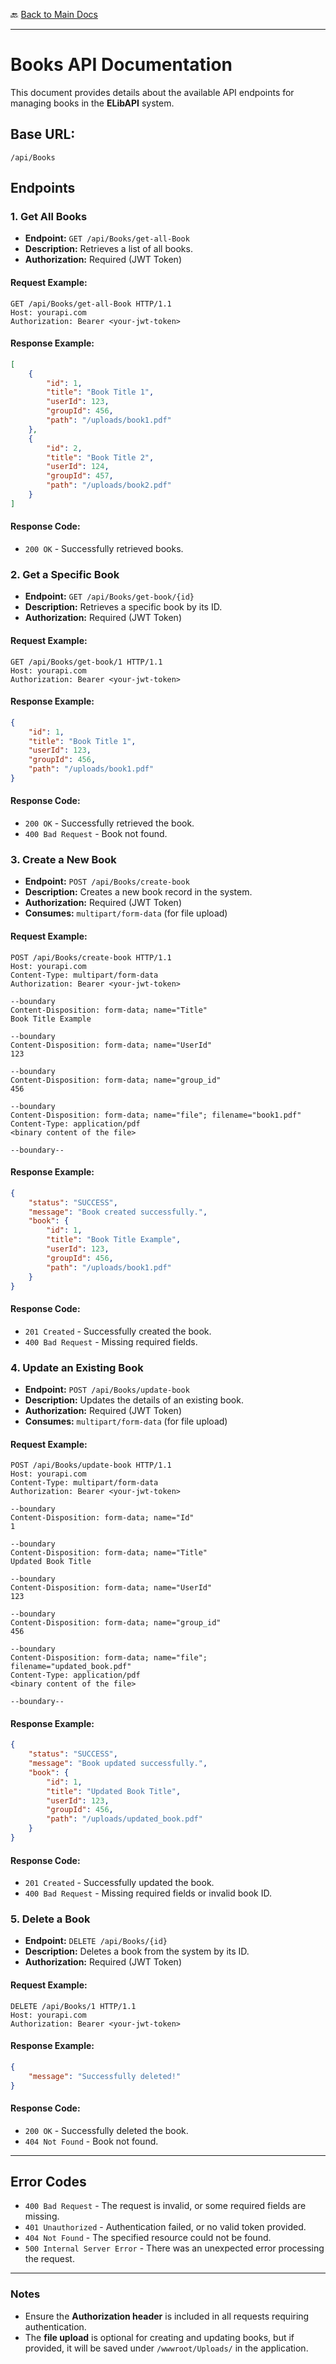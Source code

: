 ﻿🔙 [Back to Main Docs](/README.md)  

--- 
# **Books API Documentation**

This document provides details about the available API endpoints for managing books in the **ELibAPI** system.

## **Base URL:**
```
/api/Books
```

## **Endpoints**

### 1. **Get All Books**
- **Endpoint:** `GET /api/Books/get-all-Book`
- **Description:** Retrieves a list of all books.
- **Authorization:** Required (JWT Token)
  
#### **Request Example:**
```http
GET /api/Books/get-all-Book HTTP/1.1
Host: yourapi.com
Authorization: Bearer <your-jwt-token>
```

#### **Response Example:**
```json
[
    {
        "id": 1,
        "title": "Book Title 1",
        "userId": 123,
        "groupId": 456,
        "path": "/uploads/book1.pdf"
    },
    {
        "id": 2,
        "title": "Book Title 2",
        "userId": 124,
        "groupId": 457,
        "path": "/uploads/book2.pdf"
    }
]
```

#### **Response Code:**
- `200 OK` - Successfully retrieved books.

### 2. **Get a Specific Book**
- **Endpoint:** `GET /api/Books/get-book/{id}`
- **Description:** Retrieves a specific book by its ID.
- **Authorization:** Required (JWT Token)

#### **Request Example:**
```http
GET /api/Books/get-book/1 HTTP/1.1
Host: yourapi.com
Authorization: Bearer <your-jwt-token>
```

#### **Response Example:**
```json
{
    "id": 1,
    "title": "Book Title 1",
    "userId": 123,
    "groupId": 456,
    "path": "/uploads/book1.pdf"
}
```

#### **Response Code:**
- `200 OK` - Successfully retrieved the book.
- `400 Bad Request` - Book not found.

### 3. **Create a New Book**
- **Endpoint:** `POST /api/Books/create-book`
- **Description:** Creates a new book record in the system.
- **Authorization:** Required (JWT Token)
- **Consumes:** `multipart/form-data` (for file upload)

#### **Request Example:**
```http
POST /api/Books/create-book HTTP/1.1
Host: yourapi.com
Content-Type: multipart/form-data
Authorization: Bearer <your-jwt-token>

--boundary
Content-Disposition: form-data; name="Title"
Book Title Example

--boundary
Content-Disposition: form-data; name="UserId"
123

--boundary
Content-Disposition: form-data; name="group_id"
456

--boundary
Content-Disposition: form-data; name="file"; filename="book1.pdf"
Content-Type: application/pdf
<binary content of the file>

--boundary--
```

#### **Response Example:**
```json
{
    "status": "SUCCESS",
    "message": "Book created successfully.",
    "book": {
        "id": 1,
        "title": "Book Title Example",
        "userId": 123,
        "groupId": 456,
        "path": "/uploads/book1.pdf"
    }
}
```

#### **Response Code:**
- `201 Created` - Successfully created the book.
- `400 Bad Request` - Missing required fields.

### 4. **Update an Existing Book**
- **Endpoint:** `POST /api/Books/update-book`
- **Description:** Updates the details of an existing book.
- **Authorization:** Required (JWT Token)
- **Consumes:** `multipart/form-data` (for file upload)

#### **Request Example:**
```http
POST /api/Books/update-book HTTP/1.1
Host: yourapi.com
Content-Type: multipart/form-data
Authorization: Bearer <your-jwt-token>

--boundary
Content-Disposition: form-data; name="Id"
1

--boundary
Content-Disposition: form-data; name="Title"
Updated Book Title

--boundary
Content-Disposition: form-data; name="UserId"
123

--boundary
Content-Disposition: form-data; name="group_id"
456

--boundary
Content-Disposition: form-data; name="file"; filename="updated_book.pdf"
Content-Type: application/pdf
<binary content of the file>

--boundary--
```

#### **Response Example:**
```json
{
    "status": "SUCCESS",
    "message": "Book updated successfully.",
    "book": {
        "id": 1,
        "title": "Updated Book Title",
        "userId": 123,
        "groupId": 456,
        "path": "/uploads/updated_book.pdf"
    }
}
```

#### **Response Code:**
- `201 Created` - Successfully updated the book.
- `400 Bad Request` - Missing required fields or invalid book ID.

### 5. **Delete a Book**
- **Endpoint:** `DELETE /api/Books/{id}`
- **Description:** Deletes a book from the system by its ID.
- **Authorization:** Required (JWT Token)

#### **Request Example:**
```http
DELETE /api/Books/1 HTTP/1.1
Host: yourapi.com
Authorization: Bearer <your-jwt-token>
```

#### **Response Example:**
```json
{
    "message": "Successfully deleted!"
}
```

#### **Response Code:**
- `200 OK` - Successfully deleted the book.
- `404 Not Found` - Book not found.

---

## **Error Codes**
- `400 Bad Request` - The request is invalid, or some required fields are missing.
- `401 Unauthorized` - Authentication failed, or no valid token provided.
- `404 Not Found` - The specified resource could not be found.
- `500 Internal Server Error` - There was an unexpected error processing the request.

---

### **Notes**
- Ensure the **Authorization header** is included in all requests requiring authentication.  
- The **file upload** is optional for creating and updating books, but if provided, it will be saved under `/wwwroot/Uploads/` in the application.

 